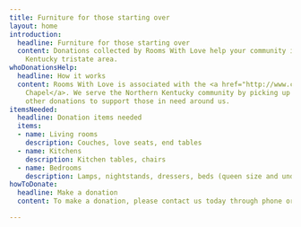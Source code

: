 ```yaml
---
title: Furniture for those starting over
layout: home
introduction:
  headline: Furniture for those starting over
  content: Donations collected by Rooms With Love help your community in the Northern
    Kentucky tristate area.
whoDonationsHelp:
  headline: How it works
  content: Rooms With Love is associated with the <a href="http://www.christschapel.net/">Christ's
    Chapel</a>. We serve the Northern Kentucky community by picking up your bed and
    other donations to support those in need around us.
itemsNeeded:
  headline: Donation items needed
  items:
  - name: Living rooms
    description: Couches, love seats, end tables
  - name: Kitchens
    description: Kitchen tables, chairs
  - name: Bedrooms
    description: Lamps, nightstands, dressers, beds (queen size and under)
howToDonate:
  headline: Make a donation
  content: To make a donation, please contact us today through phone or email!

---
```

